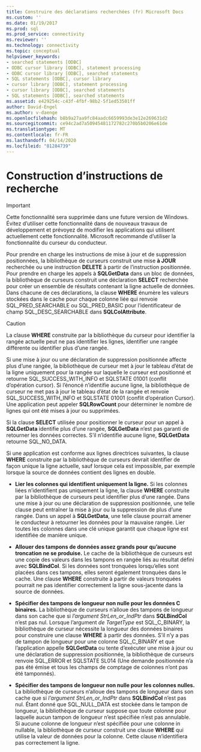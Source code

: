 ```yaml
---
title: Construire des déclarations recherchées (fr) Microsoft Docs
ms.custom: ''
ms.date: 01/19/2017
ms.prod: sql
ms.prod_service: connectivity
ms.reviewer: ''
ms.technology: connectivity
ms.topic: conceptual
helpviewer_keywords:
- searched statements [ODBC]
- ODBC cursor library [ODBC], statement processing
- ODBC cursor library [ODBC], searched statements
- SQL statements [ODBC], cursor library
- cursor library [ODBC], statement processing
- cursor library [ODBC], searched statements
- SQL statements [ODBC], searched statements
ms.assetid: e429254c-c43f-4fbf-98b2-5f1ed53501ff
author: David-Engel
ms.author: v-daenge
ms.openlocfilehash: b8b9a27aa9fc84aadc6659993de3e12e269631d2
ms.sourcegitcommit: ce94c2ad7a50945481172782c270b5b0206e61de
ms.translationtype: MT
ms.contentlocale: fr-FR
ms.lasthandoff: 04/14/2020
ms.locfileid: "81284739"
---
```

# <a name="constructing-searched-statements"></a>Construction d’instructions de recherche
> [!IMPORTANT]  
>  Cette fonctionnalité sera supprimée dans une future version de Windows. Évitez d’utiliser cette fonctionnalité dans de nouveaux travaux de développement et prévoyez de modifier les applications qui utilisent actuellement cette fonctionnalité. Microsoft recommande d’utiliser la fonctionnalité du curseur du conducteur.  
  
 Pour prendre en charge les instructions de mise à jour et de suppression positionnées, la bibliothèque de curseurs construit une mise **à JOUR** recherchée ou une instruction **DELETE** à partir de l’instruction positionnée. Pour prendre en charge les appels à **SQLGetData** dans un bloc de données, la bibliothèque de curseurs construit une déclaration **SELECT** recherchée pour créer un ensemble de résultats contenant la ligne actuelle de données. Dans chacune de ces déclarations, la clause **WHERE** énumère les valeurs stockées dans le cache pour chaque colonne liée qui renvoie SQL_PRED_SEARCHABLE ou SQL_PRED_BASIC pour l’identificateur de champ SQL_DESC_SEARCHABLE dans **SQLColAttribute**.  
  
> [!CAUTION]  
>  La clause **WHERE** construite par la bibliothèque du curseur pour identifier la rangée actuelle peut ne pas identifier les lignes, identifier une rangée différente ou identifier plus d’une rangée.  
  
 Si une mise à jour ou une déclaration de suppression positionnée affecte plus d’une rangée, la bibliothèque de curseur met à jour le tableau d’état de la ligne uniquement pour la rangée sur laquelle le curseur est positionné et retourne SQL_SUCCESS_WITH_INFO et SQLSTATE 01001 (conflit d’opération cursor). Si l’énoncé n’identifie aucune ligne, la bibliothèque de curseur ne met pas à jour le tableau d’état de la rangée et renvoie SQL_SUCCESS_WITH_INFO et SQLSTATE 01001 (conflit d’opération Cursor). Une application peut appeler **SQLRowCount** pour déterminer le nombre de lignes qui ont été mises à jour ou supprimées.  
  
 Si la clause **SELECT** utilisée pour positionner le curseur pour un appel à **SQLGetData** identifie plus d’une rangée, **SQLGetData** n’est pas garanti de retourner les données correctes. S’il n’identifie aucune ligne, **SQLGetData** retourne SQL_NO_DATA.  
  
 Si une application est conforme aux lignes directrices suivantes, la clause **WHERE** construite par la bibliothèque de curseurs devrait identifier de façon unique la ligne actuelle, sauf lorsque cela est impossible, par exemple lorsque la source de données contient des lignes en double.  
  
-   **Lier les colonnes qui identifient uniquement la ligne.** Si les colonnes liées n’identifient pas uniquement la ligne, la clause **WHERE** construite par la bibliothèque de curseurs peut identifier plus d’une rangée. Dans une mise à jour ou une déclaration de suppression positionnée, une telle clause peut entraîner la mise à jour ou la suppression de plus d’une rangée. Dans un appel à **SQLGetData**, une telle clause pourrait amener le conducteur à retourner les données pour la mauvaise rangée. Lier toutes les colonnes dans une clé unique garantit que chaque ligne est identifiée de manière unique.  
  
-   **Allouer des tampons de données assez grands pour qu’aucune troncation ne se produise.** Le cache de la bibliothèque de curseurs est une copie des valeurs dans les tampons en rangée liés au résultat défini avec **SQLBindCol**. Si les données sont tronquées lorsqu’elles sont placées dans ces tampons, elles seront également tronquées dans le cache. Une clause **WHERE** construite à partir de valeurs tronquées pourrait ne pas identifier correctement la ligne sous-jacente dans la source de données.  
  
-   **Spécifier des tampons de longueur non nulle pour les données C binaires.** La bibliothèque de curseurs n’alloue des tampons de longueur dans son cache que si *l’argument StrLen_or_IndPtr* dans **SQLBindCol** n’est pas nul. Lorsque l’argument *de TargetType* est SQL_C_BINARY, la bibliothèque de curseur nécessite la longueur des données binaires pour construire une clause **WHERE** à partir des données. S’il n’y a pas de tampon de longueur pour une colonne SQL_C_BINARY et que l’application appelle **SQLGetData** ou tente d’exécuter une mise à jour ou une déclaration de suppression positionnée, la bibliothèque de curseurs renvoie SQL_ERROR et SQLSTATE SL014 (Une demande positionnée n’a pas été émise et tous les champs de comptage de colonnes n’ont pas été tamponnés).  
  
-   **Spécifier des tampons de longueur non nulle pour les colonnes nulles.** La bibliothèque de curseurs n’alloue des tampons de longueur dans son cache que si *l’argument StrLen_or_IndPtr* dans **SQLBindCol** n’est pas nul. Étant donné que SQL_NULL_DATA est stockée dans le tampon de longueur, la bibliothèque de curseur suppose que toute colonne pour laquelle aucun tampon de longueur n’est spécifiée n’est pas annulable. Si aucune colonne de longueur n’est spécifiée pour une colonne in nullable, la bibliothèque de curseur construit une clause **WHERE** qui utilise la valeur de données pour la colonne. Cette clause n’identifiera pas correctement la ligne.
